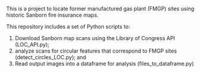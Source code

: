 This is a project to locate former manufactured gas plant (FMGP) sites using historic Sanborn fire insurance maps.

This repository includes a set of Python scripts to:

1. Download Sanborn map scans using the Library of Congress API (LOC_API.py);
2. analyze scans for circular features that correspond to FMGP sites (detect_circles_LOC.py); and
3. Read output images into a dataframe for analysis (files_to_dataframe.py)
